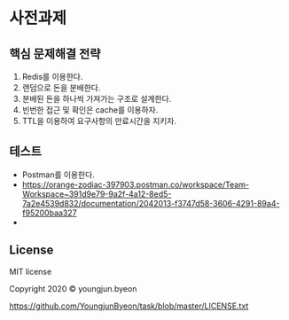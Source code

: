 # 사전과제 


## 핵심 문제해결 전략
1. Redis를 이용한다.
2. 랜덤으로 돈을 분배한다.
3. 분배된 돈을 하나씩 가져가는 구조로 설계한다.
4. 빈번한 접근 및 확인은 cache를 이용하자.
5. TTL을 이용하여 요구사항의 만료시간을 지키자.

## 테스트
* Postman를 이용한다.
* https://orange-zodiac-397903.postman.co/workspace/Team-Workspace~391d9e79-9a2f-4a12-8ed5-7a2e4539d832/documentation/2042013-f3747d58-3606-4291-89a4-f95200baa327
* 


 

## License
MIT license

Copyright 2020 © youngjun.byeon

https://github.com/YoungjunByeon/task/blob/master/LICENSE.txt
